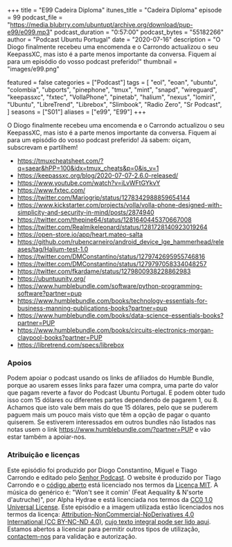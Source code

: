 +++
title = "E99 Cadeira Diploma"
itunes_title = "Cadeira Diploma"
episode = 99
podcast_file = "https://media.blubrry.com/ubuntupt/archive.org/download/pup-e99/e099.mp3"
podcast_duration = "0:57:00"
podcast_bytes = "55182266"
author = "Podcast Ubuntu Portugal"
date = "2020-07-16"
description = "O Diogo finalmente recebeu uma encomenda e o Carrondo actualizou o seu KeepassXC, mas isto é a parte menos importante da conversa. Fiquem aí para um episódio do vosso podcast preferido!"
thumbnail = "images/e99.png"

featured = false
categories = ["Podcast"]
tags = [
  "eol",
  "eoan",
  "ubuntu",
  "colombia",
  "ubports",
  "pinephone",
  "tmux",
  "mint",
  "snapd",
  "wireguard",
  "keepassxc",
  "fxtec",
  "VollaPhone",
  "pinetab",
  "halium",
  "nexus",
  "lomiri",
  "Ubuntu",
  "LibreTrend",
  "Librebox",
  "Slimbook",
  "Radio Zero",
  "Sr Podcast",
]
seasons = ["S01"]
aliases = ["e99", "E99"]
+++

O Diogo finalmente recebeu uma encomenda e o Carrondo actualizou o seu KeepassXC, mas isto é a parte menos importante da conversa. Fiquem aí para um episódio do vosso podcast preferido!
Já sabem: oiçam, subscrevam e partilhem!

* https://tmuxcheatsheet.com/?q=saear&hPP=100&idx=tmux_cheats&p=0&is_v=1
* https://keepassxc.org/blog/2020-07-07-2.6.0-released/
* https://www.youtube.com/watch?v=iLvWFtGYkvY
* https://www.fxtec.com/
* https://twitter.com/Mariogrip/status/1278342988859654144
* https://www.kickstarter.com/projects/volla/volla-phone-designed-with-simplicity-and-security-in-mind/posts/2874940
* https://twitter.com/thepine64/status/1281640445370667008
* https://twitter.com/Realmikeleonard/status/1281728140923019264
* https://open-store.io/app/heart.mateo-salta
* https://github.com/rubencarneiro/android_device_lge_hammerhead/releases/tag/Halium-test-1.0
* https://twitter.com/DMConstantino/status/1279742695955746816
* https://twitter.com/DMConstantino/status/1279797058334048257
* https://twitter.com/fkardame/status/1279800938228862983
* https://ubuntuunity.org/
* https://www.humblebundle.com/software/python-programming-software?partner=pup
* https://www.humblebundle.com/books/technology-essentials-for-business-manning-publications-books?partner=pup
* https://www.humblebundle.com/books/data-science-essentials-books?partner=PUP
* https://www.humblebundle.com/books/circuits-electronics-morgan-claypool-books?partner=PUP
* https://libretrend.com/specs/librebox


### Apoios
Podem apoiar o podcast usando os links de afiliados do Humble Bundle, porque ao usarem esses links para fazer uma compra, uma parte do valor que pagam reverte a favor do Podcast Ubuntu Portugal.
E podem obter tudo isso com 15 dólares ou diferentes partes dependendo de pagarem 1, ou 8.
Achamos que isto vale bem mais do que 15 dólares, pelo que se puderem paguem mais um pouco mais visto que têm a opção de pagar o quanto quiserem.
Se estiverem interessados em outros bundles não listados nas notas usem o link https://www.humblebundle.com/?partner=PUP e vão estar também a apoiar-nos.

### Atribuição e licenças
Este episódio foi produzido por Diogo Constantino, Miguel e Tiago Carrondo e editado pelo [Senhor Podcast](https://senhorpodcast.pt/).
O website é produzido por Tiago Carrondo e o [código aberto](https://gitlab.com/podcastubuntuportugal/website) está licenciado nos termos da [Licença MIT](https://gitlab.com/podcastubuntuportugal/website/main/LICENSE).
A música do genérico é: "Won't see it comin' (Feat Aequality & N'sorte d'autruche)", por Alpha Hydrae e está licenciada nos termos da [CC0 1.0 Universal License](https://creativecommons.org/publicdomain/zero/1.0/).
Este episódio e a imagem utilizada estão licenciados nos termos da licença: [Attribution-NonCommercial-NoDerivatives 4.0 International (CC BY-NC-ND 4.0)](https://creativecommons.org/licenses/by-nc-nd/4.0/), [cujo texto integral pode ser lido aqui](https://creativecommons.org/licenses/by-nc-nd/4.0/legalcode). Estamos abertos a licenciar para permitir outros tipos de utilização, [contactem-nos](https://podcastubuntuportugal.org/contactos) para validação e autorização.

